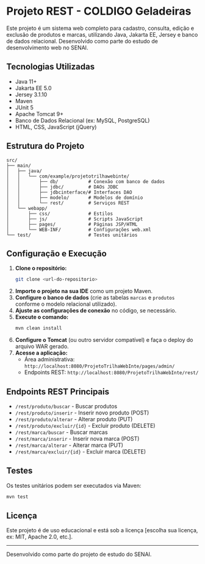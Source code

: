 # Projeto REST - COLDIGO Geladeiras

Este projeto é um sistema web completo para cadastro, consulta, edição e exclusão de produtos e marcas, utilizando Java, Jakarta EE, Jersey e banco de dados relacional. Desenvolvido como parte do estudo de desenvolvimento web no SENAI.

## Tecnologias Utilizadas

- Java 11+
- Jakarta EE 5.0
- Jersey 3.1.10
- Maven
- JUnit 5
- Apache Tomcat 9+
- Banco de Dados Relacional (ex: MySQL, PostgreSQL)
- HTML, CSS, JavaScript (jQuery)

## Estrutura do Projeto

```
src/
├── main/
│   ├── java/
│   │   └── com/example/projetotrilhawebinte/
│   │       ├── db/           # Conexão com banco de dados
│   │       ├── jdbc/         # DAOs JDBC
│   │       ├── jdbcinterface/# Interfaces DAO
│   │       ├── modelo/       # Modelos de domínio
│   │       └── rest/         # Serviços REST
│   └── webapp/
│       ├── css/              # Estilos
│       ├── js/               # Scripts JavaScript
│       ├── pages/            # Páginas JSP/HTML
│       └── WEB-INF/          # Configurações web.xml
└── test/                     # Testes unitários
```

## Configuração e Execução

1. **Clone o repositório:**
   ```bash
   git clone <url-do-repositorio>
   ```
2. **Importe o projeto na sua IDE** como um projeto Maven.
3. **Configure o banco de dados** (crie as tabelas `marcas` e `produtos` conforme o modelo relacional utilizado).
4. **Ajuste as configurações de conexão** no código, se necessário.
5. **Execute o comando:**
   ```bash
   mvn clean install
   ```
6. **Configure o Tomcat** (ou outro servidor compatível) e faça o deploy do arquivo WAR gerado.
7. **Acesse a aplicação:**
   - Área administrativa: `http://localhost:8080/ProjetoTrilhaWebInte/pages/admin/`
   - Endpoints REST: `http://localhost:8080/ProjetoTrilhaWebInte/rest/`

## Endpoints REST Principais

- `/rest/produto/buscar`         - Buscar produtos
- `/rest/produto/inserir`        - Inserir novo produto (POST)
- `/rest/produto/alterar`        - Alterar produto (PUT)
- `/rest/produto/excluir/{id}`   - Excluir produto (DELETE)
- `/rest/marca/buscar`           - Buscar marcas
- `/rest/marca/inserir`          - Inserir nova marca (POST)
- `/rest/marca/alterar`          - Alterar marca (PUT)
- `/rest/marca/excluir/{id}`     - Excluir marca (DELETE)

## Testes

Os testes unitários podem ser executados via Maven:
```bash
mvn test
```

## Licença

Este projeto é de uso educacional e está sob a licença [escolha sua licença, ex: MIT, Apache 2.0, etc.].

---
Desenvolvido como parte do projeto de estudo do SENAI.
